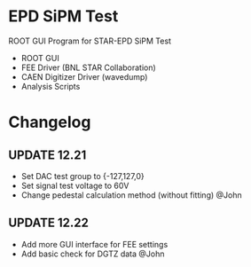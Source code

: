 # EPD SiPM Test
ROOT GUI Program for STAR-EPD SiPM Test

* ROOT GUI
* FEE Driver (BNL STAR Collaboration)
* CAEN Digitizer Driver (wavedump)
* Analysis Scripts

# Changelog
## UPDATE 12.21
* Set DAC test group to {-127,127,0}
* Set signal test voltage to 60V
* Change pedestal calculation method (without fitting) @John
## UPDATE 12.22
* Add more GUI interface for FEE settings
* Add basic check for DGTZ data @John